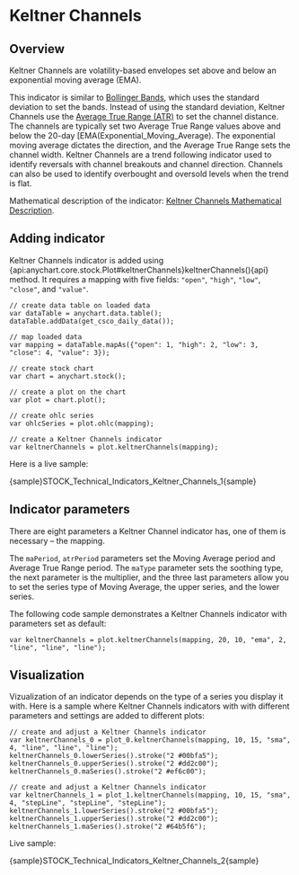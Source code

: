 # Keltner Channels

## Overview

Keltner Channels are volatility-based envelopes set above and below an exponential moving average (EMA).

This indicator is similar to [Bollinger Bands](Bollinger_Bands), which uses the standard deviation to set the bands. Instead of using the standard deviation, Keltner Channels use the [Average True Range (ATR)](Average_True_Range) to set the channel distance. The channels are typically set two Average True Range values above and below the 20-day [EMA(Exponential_Moving_Average). The exponential moving average dictates  the direction, and the Average True Range sets the channel width. Keltner Channels are a trend following indicator used to identify reversals with channel breakouts and channel direction. Channels can also be used to identify overbought and oversold levels when the trend is flat.

Mathematical description of the indicator: [Keltner Channels Mathematical Description](Mathematical_Description#keltner_channels).

## Adding indicator

Keltner Channels indicator is added using {api:anychart.core.stock.Plot#keltnerChannels}keltnerChannels(){api} method. It requires a mapping with five fields: `"open"`, `"high"`, `"low"`, `"close"`, and `"value"`.

```
// create data table on loaded data
var dataTable = anychart.data.table();
dataTable.addData(get_csco_daily_data());

// map loaded data
var mapping = dataTable.mapAs({"open": 1, "high": 2, "low": 3, "close": 4, "value": 3});

// create stock chart
var chart = anychart.stock();

// create a plot on the chart
var plot = chart.plot();

// create ohlc series
var ohlcSeries = plot.ohlc(mapping);

// create a Keltner Channels indicator
var keltnerChannels = plot.keltnerChannels(mapping);
```

Here is a live sample:

{sample}STOCK\_Technical\_Indicators\_Keltner\_Channels\_1{sample}

## Indicator parameters

There are eight parameters a Keltner Channel indicator has, one of them is necessary – the mapping.

The `maPeriod`, `atrPeriod` parameters set the Moving Average period and Average True Range period. The `maType` parameter sets the soothing type, the next parameter is the multiplier, and the three last parameters allow you to set the series type of Moving Average, the upper series, and the lower series.

The following code sample demonstrates a Keltner Channels indicator with parameters set as default:

```
var keltnerChannels = plot.keltnerChannels(mapping, 20, 10, "ema", 2, "line", "line", "line");
```

## Visualization

Vizualization of an indicator depends on the type of a series you display it with. Here is a sample where Keltner Channels indicators with with different parameters and settings are added to different plots:

```
// create and adjust a Keltner Channels indicator
var keltnerChannels_0 = plot_0.keltnerChannels(mapping, 10, 15, "sma", 4, "line", "line", "line");
keltnerChannels_0.lowerSeries().stroke("2 #00bfa5");
keltnerChannels_0.upperSeries().stroke("2 #dd2c00");
keltnerChannels_0.maSeries().stroke("2 #ef6c00");

// create and adjust a Keltner Channels indicator
var keltnerChannels_1 = plot_1.keltnerChannels(mapping, 10, 15, "sma", 4, "stepLine", "stepLine", "stepLine");
keltnerChannels_1.lowerSeries().stroke("2 #00bfa5");
keltnerChannels_1.upperSeries().stroke("2 #dd2c00");
keltnerChannels_1.maSeries().stroke("2 #64b5f6");
```

Live sample:

{sample}STOCK\_Technical\_Indicators\_Keltner\_Channels\_2{sample}